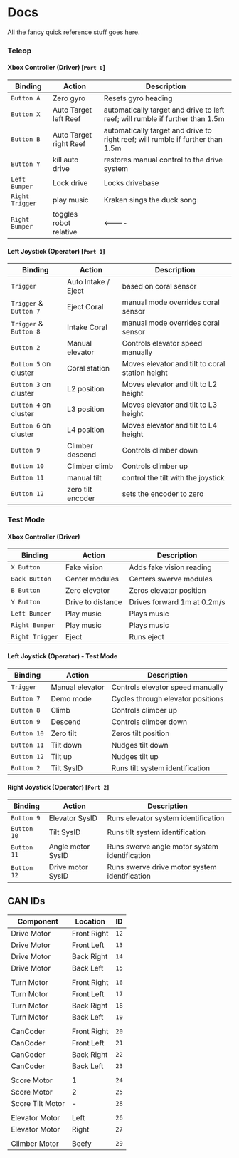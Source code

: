 # Docs

All the fancy quick reference stuff goes here.

### Teleop

#### Xbox Controller (Driver) [`Port 0`]
| Binding | Action | Description |
|---------|--------|-------------|
| `Button A` | Zero gyro | Resets gyro heading |
| `Button X` | Auto Target left Reef | automatically target and drive to left reef; will rumble if further than 1.5m |
| `Button B` | Auto Target right Reef | automatically target and drive to right reef; will rumble if further than 1.5m |
| `Button Y` | kill auto drive | restores manual control to the drive system |
| `Left Bumper` | Lock drive | Locks drivebase |
| `Right Trigger` | play music | Kraken sings the duck song |
| `Right Bumper` | toggles robot relative | <---- |

#### Left Joystick (Operator) [`Port 1`]
| Binding | Action | Description |
|---------|--------|-------------|
| `Trigger` | Auto Intake / Eject | based on coral sensor | 
| `Trigger` & `Button 7` | Eject Coral | manual mode overrides coral sensor | 
| `Trigger` & `Button 8` | Intake Coral | manual mode overrides coral sensor | 
| `Button 2` | Manual elevator | Controls elevator speed manually |
| `Button 5` on cluster | Coral station | Moves elevator and tilt to coral station height |
| `Button 3` on cluster | L2 position | Moves elevator and tilt to L2 height |
| `Button 4` on cluster | L3 position | Moves elevator and tilt to L3 height |
| `Button 6` on cluster | L4 position | Moves elevator and tilt to L4 height |
| `Button 9` | Climber descend | Controls climber down |
| `Button 10` | Climber climb | Controls climber up |
| `Button 11` | manual tilt | control the tilt with the joystick |
| `Button 12` | zero tilt encoder | sets the encoder to zero |

### Test Mode

#### Xbox Controller (Driver)
| Binding | Action | Description |
|---------|--------|-------------|
| `X Button` | Fake vision | Adds fake vision reading |
| `Back Button` | Center modules | Centers swerve modules |
| `B Button` | Zero elevator | Zeros elevator position |
| `Y Button` | Drive to distance | Drives forward 1m at 0.2m/s |
| `Left Bumper` | Play music | Plays music |
| `Right Bumper` | Play music | Plays music |
| `Right Trigger` | Eject | Runs eject |

#### Left Joystick (Operator) - Test Mode
| Binding | Action | Description |
|---------|--------|-------------|
| `Trigger` | Manual elevator | Controls elevator speed manually |
| `Button 7` | Demo mode | Cycles through elevator positions |
| `Button 8` | Climb | Controls climber up |
| `Button 9` | Descend | Controls climber down |
| `Button 10` | Zero tilt | Zeros tilt position |
| `Button 11` | Tilt down | Nudges tilt down |
| `Button 12` | Tilt up | Nudges tilt up |
| `Button 2` | Tilt SysID | Runs tilt system identification |

#### Right Joystick (Operator) [`Port 2`]
| Binding | Action | Description |
|---------|--------|-------------|
| `Button 9` | Elevator SysID | Runs elevator system identification |
| `Button 10` | Tilt SysID | Runs tilt system identification |
| `Button 11` | Angle motor SysID | Runs swerve angle motor system identification |
| `Button 12` | Drive motor SysID | Runs swerve drive motor system identification |

## CAN IDs

| Component | Location | ID |
|-----------|----------|-----|
| Drive Motor | Front Right | `12` |
| Drive Motor | Front Left | `13` |
| Drive Motor | Back Right | `14` |
| Drive Motor | Back Left | `15` |
| | |
| Turn Motor | Front Right | `16` |
| Turn Motor | Front Left | `17` |
| Turn Motor | Back Right | `18` |
| Turn Motor | Back Left | `19` |
| | |
| CanCoder | Front Right | `20` |
| CanCoder | Front Left | `21` | 
| CanCoder | Back Right | `22` |
| CanCoder | Back Left | `23` |
| | |
| Score Motor | 1 | `24` |
| Score Motor | 2 | `25` |
| Score Tilt Motor | - | `28` |
| | |
| Elevator Motor | Left | `26` |
| Elevator Motor | Right | `27` |
| | |
| Climber Motor | Beefy | `29` |
